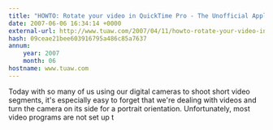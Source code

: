 ```yaml
---
title: "HOWTO: Rotate your video in QuickTime Pro - The Unofficial Apple Weblog (TUAW)"
date: 2007-06-06 16:34:14 +0000
external-url: http://www.tuaw.com/2007/04/11/howto-rotate-your-video-in-quicktime-pro/
hash: 09ceae21bee603916795a486c85a7637
annum:
    year: 2007
    month: 06
hostname: www.tuaw.com
---
```


Today with so many of us using our digital cameras to shoot short video segments, it's especially easy to forget that we're dealing with videos and turn the camera on its side for a portrait orientation. Unfortunately, most video programs are not set up t
